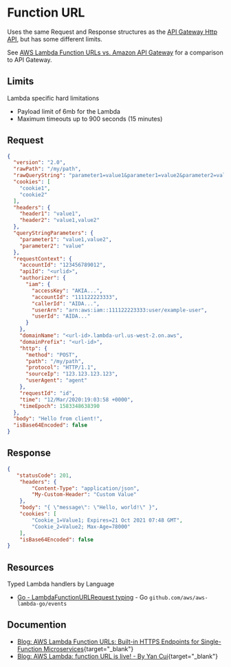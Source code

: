 # Function URL

Uses the same Request and Response structures as the [API Gateway Http API](./http-api.md), but has some different limits.

See [AWS Lambda Function URLs vs. Amazon API Gateway](https://www.serverlessguru.com/blog/aws-lambda-function-urls-vs-amazon-api-gateway) 
for a comparison to API Gateway.

## Limits

Lambda specific hard limitations

- Payload limit of 6mb for the Lambda
- Maximum timeouts up to 900 seconds (15 minutes)


## Request

```json
{
  "version": "2.0",
  "rawPath": "/my/path",
  "rawQueryString": "parameter1=value1&parameter1=value2&parameter2=value",
  "cookies": [
    "cookie1",
    "cookie2"
  ],
  "headers": {
    "header1": "value1",
    "header2": "value1,value2"
  },
  "queryStringParameters": {
    "parameter1": "value1,value2",
    "parameter2": "value"
  },
  "requestContext": {
    "accountId": "123456789012",
    "apiId": "<urlid>",
    "authorizer": {
      "iam": {
        "accessKey": "AKIA...",
        "accountId": "111122223333",
        "callerId": "AIDA...",
        "userArn": "arn:aws:iam::111122223333:user/example-user",
        "userId": "AIDA..."
      }
    },
    "domainName": "<url-id>.lambda-url.us-west-2.on.aws",
    "domainPrefix": "<url-id>",
    "http": {
      "method": "POST",
      "path": "/my/path",
      "protocol": "HTTP/1.1",
      "sourceIp": "123.123.123.123",
      "userAgent": "agent"
    },
    "requestId": "id",
    "time": "12/Mar/2020:19:03:58 +0000",
    "timeEpoch": 1583348638390
  },
  "body": "Hello from client!",
  "isBase64Encoded": false
}
```

## Response

```json
{
   "statusCode": 201,
    "headers": {
        "Content-Type": "application/json",
        "My-Custom-Header": "Custom Value"
    },
    "body": "{ \"message\": \"Hello, world!\" }",
    "cookies": [
        "Cookie_1=Value1; Expires=21 Oct 2021 07:48 GMT",
        "Cookie_2=Value2; Max-Age=78000"
    ],
    "isBase64Encoded": false
}
```

## Resources

Typed Lambda handlers by Language

- [Go - LambdaFunctionURLRequest typing](https://github.com/aws/aws-lambda-go/blob/main/events/lambda_function_urls.go) - Go `github.com/aws/aws-lambda-go/events`

## Documention

- [Blog: AWS Lambda Function URLs: Built-in HTTPS Endpoints for Single-Function Microservices](https://aws.amazon.com/blogs/aws/announcing-aws-lambda-function-urls-built-in-https-endpoints-for-single-function-microservices/){target="_blank"}
- [Blog: AWS Lambda: function URL is live! - By Yan Cui](https://lumigo.io/blog/aws-lambda-function-url-is-live/){target="_blank"}
